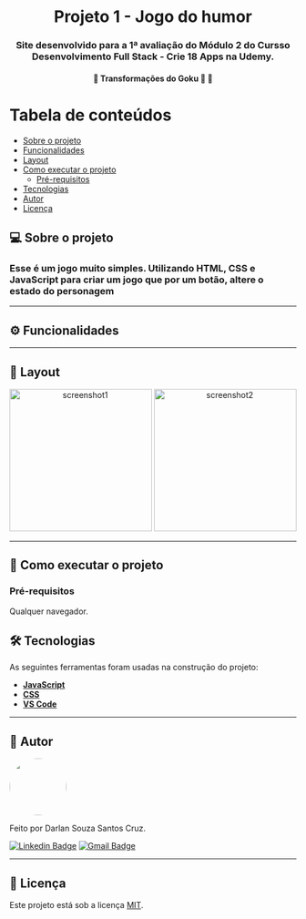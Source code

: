 <h1 align="center">
    Projeto 1 - Jogo do humor
</h1>

<h3 align="center">
    Site desenvolvido para a 1ª avaliação do Módulo 2 do Cursso Desenvolvimento Full Stack - Crie 18 Apps na Udemy.
</h3>

<h4 align="center">
	🚧  Transformações do Goku 🚀  🚧
</h4>

Tabela de conteúdos
=================
<!--ts-->
   * [Sobre o projeto](#-sobre-o-projeto)
   * [Funcionalidades](#-funcionalidades)
   * [Layout](#-layout)
   * [Como executar o projeto](#-como-executar-o-projeto)
     * [Pré-requisitos](#pré-requisitos)
   * [Tecnologias](#-tecnologias)
   * [Autor](#-autor)
   * [Licença](#-licença)
<!--te-->


## 💻 Sobre o projeto
<h3>Esse é um jogo muito simples. Utilizando HTML, CSS e JavaScript para criar um jogo que por um botão, altere o estado do personagem</h3>

---

## ⚙ Funcionalidades


---

## 🎨 Layout

<p align="center">
	<img src="" alt="screenshot1" width="250"/>
	<img src="" alt="screenshot2" width="250"/>
	
</p>


---

## 🚀 Como executar o projeto

### Pré-requisitos

Qualquer navegador.



## 🛠 Tecnologias

As seguintes ferramentas foram usadas na construção do projeto:

-   **[JavaScript](https://www.javascript.com/)**
-   **[CSS]()**
-   **[VS Code](https://code.visualstudio.com/)**

---

## 🦸 Autor

<img style="border-radius: 50%;" src="https://media-exp1.licdn.com/dms/image/C4D03AQGoMplHxSTKFQ/profile-displayphoto-shrink_800_800/0/1589132972359?e=1643846400&v=beta&t=CP1STbPumqTKfR4JRd_4FzoQOV1Ig21onnNNUJ-CBJk" width="100px;" alt=""/>

Feito por Darlan Souza Santos Cruz.

[![Linkedin Badge](https://www.linkedin.com/in/darlan-souza-santos-173b5b121/)](https://www.linkedin.com/in/lu%C3%ADs-felipe-monteiro/)
[![Gmail Badge](https://img.shields.io/badge/Gmail-D14836?style=for-the-badge&logo=gmail&logoColor=white)](mailto:dansouza911@gmail.com)

---

## 📝 Licença

Este projeto está sob a licença [MIT](./LICENSE).
